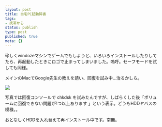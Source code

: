 ```yaml
---
layout: post
title: 自宅PC起動障害
tags:
- 携帯から
status: publish
type: post
published: true
meta: {}
---
```

<div class="caption">珍しくwindozeマシンでゲームでもしようと、いろいろインストールしたりしてたら、再起動したときにロゴで止まってしまいました。嗚呼。セーフモードを試しても同様。

メインのMacでGoogle先生の教えを請い、回復を試み中…治るかしら。</div>
<div class="photo"><img src="http://wo.skr.jp/images/uploads/blog-photo-1183806938.22-0.jpg" /></div>

<!--more-->
写真では回復コンソールで chkdsk を試みたんですが、しばらくした後「ボリュームに回復できない問題が1つ以上あります 」という表示。どうもHDDヤバスの模様。。

おとなしくHDDを入れ替えて再インストール中です。南無。
